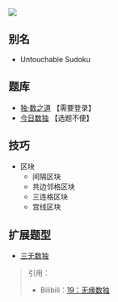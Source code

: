 ![](https://cn.sudoku.today/pic/nontouch/12591_215702.png)

## 别名
- Untouchable Sudoku

## 题库
- [独·数之道](http://www.sudokufans.org.cn/lx/game.index.php?type=wy) 【需要登录】
- [今日数独](https://cn.sudoku.today/g-no-touch-sudoku/) 【选题不便】

## 技巧
- 区块
  - 间隔区块
  - 共边邻格区块
  - 三连格区块
  - 宫线区块

## 扩展题型
- [三无数独](../三无数独.md)

> 引用：
> - Bilibili：[19：无缘数独](https://www.bilibili.com/read/cv10214761)